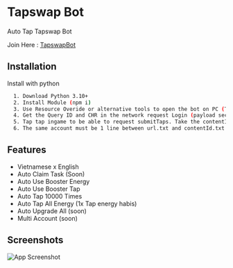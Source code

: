 
# Tapswap Bot
Auto Tap Tapswap Bot  

Join Here : [TapswapBot](https://t.me/tapswap_bot?start=r_6207516098)



## Installation

Install with python

```bash
  1. Download Python 3.10+
  2. Install Module (npm i)
  3. Use Resource Overide or alternative tools to open the bot on PC (Telegram Web)
  4. Get the Query ID and CHR in the network request Login (payload section) put it in url.txt format chr|queryid
  5. Tap tap ingame to be able to request submitTaps. Take the contentId (in the header) and time (in the payload) and put it in the contentId.txt the content|time format
  6. The same account must be 1 line between url.txt and contentId.txt
```


## Features
- Vietnamese x English
- Auto Claim Task (Soon)
- Auto Use Booster Energy
- Auto Use Booster Tap
- Auto Tap 10000 Times 
- Auto Tap All Energy (1x Tap energy habis)
- Auto Upgrade All (soon)
- Multi Account (soon)

## Screenshots

![App Screenshot](https://i.ibb.co.com/BBFqwWH/Cuplikan-layar-2024-05-31-173312.png)
